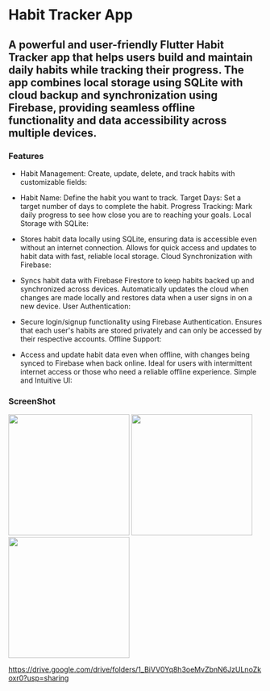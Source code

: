 # Habit Tracker App

## A powerful and user-friendly Flutter Habit Tracker app that helps users build and maintain daily habits while tracking their progress. The app combines local storage using SQLite with cloud backup and synchronization using Firebase, providing seamless offline functionality and data accessibility across multiple devices.

### Features
- Habit Management: Create, update, delete, and track habits with customizable fields:

- Habit Name: Define the habit you want to track.
Target Days: Set a target number of days to complete the habit.
Progress Tracking: Mark daily progress to see how close you are to reaching your goals.
Local Storage with SQLite:

- Stores habit data locally using SQLite, ensuring data is accessible even without an internet connection.
Allows for quick access and updates to habit data with fast, reliable local storage.
Cloud Synchronization with Firebase:

- Syncs habit data with Firebase Firestore to keep habits backed up and synchronized across devices.
Automatically updates the cloud when changes are made locally and restores data when a user signs in on a new device.
User Authentication:

- Secure login/signup functionality using Firebase Authentication.
Ensures that each user's habits are stored privately and can only be accessed by their respective accounts.
Offline Support:

- Access and update habit data even when offline, with changes being synced to Firebase when back online.
Ideal for users with intermittent internet access or those who need a reliable offline experience.
Simple and Intuitive UI:

### ScreenShot

<img src="https://github.com/user-attachments/assets/255082a3-85e9-47a7-8e67-32c49277736d" width=240>
<img src="https://github.com/user-attachments/assets/32d59378-4cf9-48ef-99fd-2c8a6a3b223e" width=240>
<img src="https://github.com/user-attachments/assets/4f0a7f61-a303-43fe-be76-7915a4d0e7c1" width=240>


https://drive.google.com/drive/folders/1_BiVV0Yq8h3oeMvZbnN6JzULnoZkoxr0?usp=sharing
